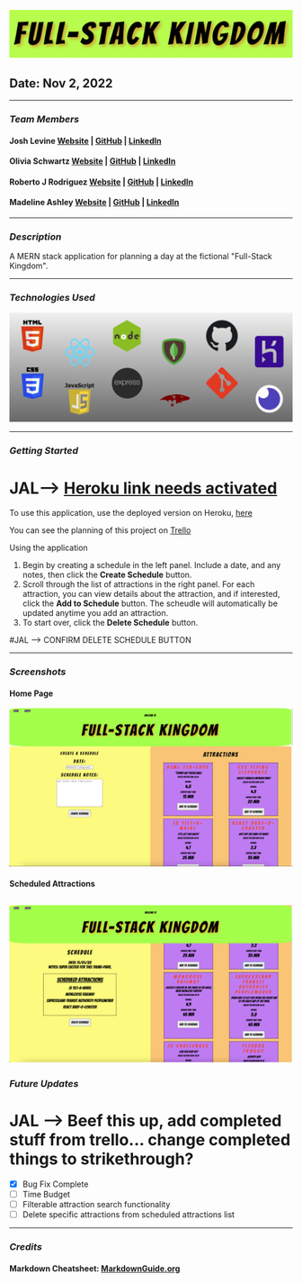 ![Full-Stack Kingdom](./images/header_FSK.png)

## Date: Nov 2, 2022

---

### **_Team Members_**

#### Josh Levine [Website]() | [GitHub](https://github.com/jadlevine) | [LinkedIn](https://www.linkedin.com/in/joshua-adam-levine/)

#### Olivia Schwartz [Website]() | [GitHub]() | [LinkedIn]()

#### Roberto J Rodriguez [Website]() | [GitHub]() | [LinkedIn]()

#### Madeline Ashley [Website]() | [GitHub]() | [LinkedIn]()

---

### **_Description_**

A MERN stack application for planning a day at the fictional "Full-Stack Kingdom".

---

### **_Technologies Used_**

![Tech Used](./images/tech_banner_FSK.png)

---

### **_Getting Started_**

# JAL--> [Heroku link needs activated](https://full-stack-kingdom.herokuapp.com/)

To use this application, use the deployed version on Heroku, [here]()

You can see the planning of this project on [Trello](https://trello.com/b/P81pk3NA/theme-park-stack-a-thon)

Using the application

1. Begin by creating a schedule in the left panel. Include a date, and any notes, then click the **Create Schedule** button.
2. Scroll through the list of attractions in the right panel. For each attraction, you can view details about the attraction, and if interested, click the **Add to Schedule** button. The scheudle will automatically be updated anytime you add an attraction.
3. To start over, click the **Delete Schedule** button.

#JAL --> CONFIRM DELETE SCHEDULE BUTTON

---

### **_Screenshots_**

#### Home Page

![home page](./images/home_page_screenshot_FSK.png)

#### Scheduled Attractions

## ![scheduled attractions](./images/scheduled_attractions_screenshot_FSK.png)

### **_Future Updates_**

# JAL --> Beef this up, add completed stuff from trello... change completed things to strikethrough?

- [x] Bug Fix Complete
- [ ] Time Budget
- [ ] Filterable attraction search functionality
- [ ] Delete specific attractions from scheduled attractions list

---

### **_Credits_**

#### Markdown Cheatsheet: [MarkdownGuide.org](https://www.markdownguide.org/cheat-sheet/)

